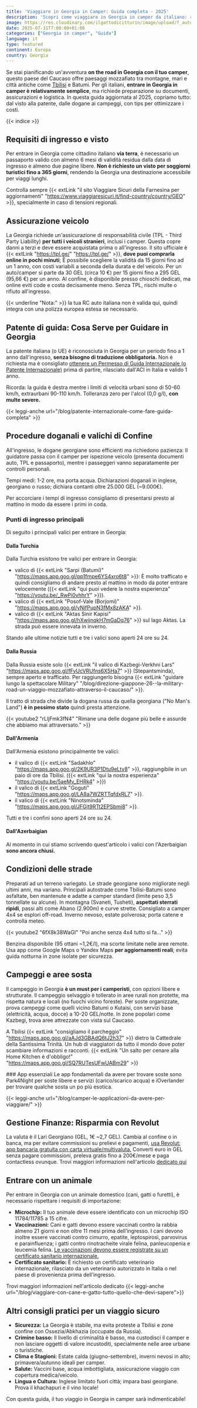 ```yaml
---
title: 'Viaggiare in Georgia in Camper: Guida completa - 2025'
description: 'Scopri come viaggiare in Georgia in camper da italiano: requisiti visto, assicurazione TPL, patente internazionale, dogane, strade, campeggi e aree sosta. Consigli pratici per risparmiare con Revolut e app essenziali per un viaggio sicuro.'
image: https://res.cloudinary.com/ilgattodicitturin/image/upload/f_auto,q_auto,w_800,dpr_auto/v1754036785/Articoli/Blog/guida-georgia-in-camper-2025_tvalhb.png
date: 2025-07-31T7:00:00+01:00
categories: ["Georgia in camper", "Guida"]
language: it
type: featured   
continent: Europa
country: Georgia
---
```

Se stai pianificando un'avventura **on the road in Georgia con il tuo camper**, questo paese del Caucaso offre paesaggi mozzafiato tra montagne, mari e città antiche come [Tbilisi](/blog/tbilisi-9-luoghi-da-non-perdere-e-un-consiglio-su-dove-mangiare) e Batumi. Per gli italiani, **entrare in Georgia in camper è relativamente semplice**, ma richiede preparazione su documenti, assicurazioni e logistica. In questa guida aggiornata al 2025, copriamo tutto: dal visto alla patente, dalle dogane ai campeggi, con tips per ottimizzare i costi.

{{< indice >}}

## Requisiti di ingresso e visto
Per entrare in Georgia come cittadino italiano **via terra**, è necessario un passaporto valido con almeno 6 mesi di validità residua dalla data di ingresso e almeno due pagine libere. **Non è richiesto un visto per soggiorni turistici fino a 365 giorni**, rendendo la Georgia una destinazione accessibile per viaggi lunghi.

Controlla sempre {{< extLink "il sito Viaggiare Sicuri della Farnesina per aggiornamenti" "https://www.viaggiaresicuri.it/find-country/country/GEO" >}}, specialmente in caso di tensioni regionali.

## Assicurazione veicolo
La Georgia richiede un'assicurazione di responsabilità civile (TPL - Third Party Liability) **per tutti i veicoli stranieri**, inclusi i camper. Questa copre danni a terzi e deve essere acquistata prima o all'ingresso. Il sito ufficiale è {{< extLink "https://tpl.ge/" "https://tpl.ge/" >}}, **dove puoi comprarla online in pochi minuti**; È possibile scegliere la validità da 15 giorni fino ad un 1 anno, con costi variabili a seconda della durata e del veicolo. Per un auto/camper si parte da 30 GEL (circa 10 €) per 15 giorni fino a 295 GEL (95,66 €) per un anno. Al confine, è disponibile presso chioschi dedicati, ma online eviti code e costa decisamente meno. Senza TPL, rischi multe o rifiuto all'ingresso. 

{{< underline "Nota:" >}} la tua RC auto italiana non è valida qui, quindi integra con una polizza europea estesa se necessario.

## Patente di guida: Cosa Serve per Guidare in Georgia
La patente italiana (o UE) è riconosciuta in Georgia per un periodo fino a 1 anno dall'ingresso, **senza bisogno di traduzione obbligatoria.** Non è richiesta ma è consigliato [ottenere un Permesso di Guida Internazionale (o Patente Internazionale)](/blog/patente-internazionale-come-fare-guida-completa) prima di partire, rilasciato dall'ACI in Italia e valido 1 anno.

Ricorda: la guida è destra mentre i limiti di velocità urbani sono di 50-60 km/h, extraurbani 90-110 km/h. Tolleranza zero per l'alcol (0,0 g/l), **con multe severe.**

{{< leggi-anche url="/blog/patente-internazionale-come-fare-guida-completa" >}}

## Procedure doganali e valichi di Confine
All'ingresso, le dogane georgiane sono efficienti ma richiedono pazienza: Il guidatore passa con il camper per ispezione veicolo (presenta documenti auto, TPL e passaporto), mentre i passeggeri vanno separatamente per controlli personali.

Tempi medi: 1-2 ore, ma porta acqua. Dichiarazioni doganali in inglese, georgiano o russo; dichiara contanti oltre 25.000 GEL (~9.000€).

Per accorciare i tempi di ingresso consigliamo di presentarsi presto al mattino in modo da essere i primi in coda.

### Punti di ingresso principali
Di seguito i principali valici per entrare in Georgia:

#### Dalla Turchia
Dalla Turchia esistono tre valici per entrare in Georgia:
- valico di {{< extLink "Sarpi (Batumi)" "https://maps.app.goo.gl/pp1fmpe6YS4xro6t8" >}}: È molto trafficato e quindi consigliamo di andare presto al mattino in modo da poter entrare velocemente ({{< extLink "qui puoi vedere la nostra esperienza" "https://youtu.be/_RwPi0vhhrY" >}}).
- valico di {{< extLink "Posof-Vale (Borjomi)" "https://maps.app.goo.gl/yNifPupN3fMx8zAKA" >}}.
- valico di {{< extLink "Aktas Sinir Kapisi" "https://maps.app.goo.gl/hXwijnqkH7mGaDq76" >}} sul lago Aktas. La strada può essere innevata in inverno.

Stando alle ultime notizie tutti e tre i valici sono aperti 24 ore su 24.

#### Dalla Russia
Dalla Russia esiste solo {{< extLink "il valico di Kazbegi-Verkhni Lars" "https://maps.app.goo.gl/fFvUcVRUfns6X5Ha7" >}} (Stepantsminda), sempre aperto e trafficato. Per raggiungerlo bisogna {{< extLink "guidare lungo la spettacolare Military" "/blog/direzione-giappone-26--la-military-road-un-viaggio-mozzafiato-attraverso-il-caucaso/" >}}.

Il tratto di strada che divide la dogana russa da quella georgiana ("No Man's Land") **è in pessimo stato** quindi presta attenzione.

{{< youtube2 "rLljFmk3fN4" "Rimane una delle dogane più belle e assurde che abbiamo mai attraversato." >}}

#### Dall'Armenia
Dall'Armenia esistono principalmente tre valici:
- il valico di {{< extLink "Sadakhlo" "https://maps.app.goo.gl/2K9UR3P1Dtu9eLtv8" >}}, raggiungibile in un paio di ore da Tbilisi. ({{< extLink "qui la nostra esperienza" "https://youtu.be/5aeMv_EHRk4" >}})
- il valico di {{< extLink "Goguti" "https://maps.app.goo.gl/LA8a7WZRTTqfdxRL7" >}}.
- il valico di {{< extLink "Ninotsminda" "https://maps.app.goo.gl/JFGjt9RTt2EPSbmi8" >}}.

Tutti e tre i confini sono aperti 24 ore su 24.

#### Dall'Azerbaigian
Al momento in cui stiamo scrivendo quest'articolo i valici con l'Azerbaigian **sono ancora chiusi.**

## Condizioni delle strade
Preparati ad un terreno variegato. Le strade georgiane sono migliorate negli ultimi anni, ma variano. Principali autostrade come Tbilisi-Batumi sono asfaltate, ben mantenute e adatte a camper standard (limite peso 3,5 tonnellate su alcune). In montagna (Svaneti, Tusheti), **aspettati sterrati ripidi**, passi alti come Abano (2.900m) e curve strette. Consigliato a camper 4x4 se esplori off-road. Inverno nevoso, estate polverosa; porta catene e controlla meteo. 

{{< youtube2 "6fX8k38WaGI" "Poi anche senza 4x4 tutto si fa..." >}}

Benzina disponibile (95 ottani ~1,2€/l), ma scorte limitate nelle aree remote. Usa app come Google Maps o Yandex Maps **per aggiornamenti reali**; evita guida notturna in zone isolate per sicurezza.

## Campeggi e aree sosta
Il campeggio in Georgia **è un must per i camperisti**, con opzioni libere e strutturate. Il campeggio selvaggio è tollerato in aree rurali non protette, ma rispetta natura e locali (no fuochi vicino foreste). Per soste organizzate, prova campeggi come quelli vicino Batumi o Kutaisi, con servizi base (elettricità, acqua, docce) a 10-20 GEL/notte. In zone popolari come Kazbegi, trova aree attrezzate con vista sul Caucaso. 

A Tbilisi {{< extLink "consigliamo il parcheggio" "https://maps.app.goo.gl/aAJd3GBAdQ6tJ2h37" >}} dietro la Cattedrale della Santissima Trinità. Un hub di viaggiatori da tutto il mondo dove poter scambiare informazioni e racconti. {{< extLink "Un salto per cenare alla Home Kitchen è d'obbligo!" "https://maps.app.goo.gl/SQ7RUTesUFwUABm29" >}}

### App essenziali
Le app fondamentali da avere per trovare soste sono Park4Night per soste libere e servizi (carico/scarico acqua) e iOverlander per trovare qualche sosta un po più esotica.

{{< leggi-anche url="/blog/camper-le-applicazioni-da-avere-per-viaggiare/" >}}

## Gestione Finanze: Risparmia con Revolut
La valuta è il Lari Georgiano (GEL, 1€ ~2,7 GEL). Cambia al confine o in banca, ma per evitare commissioni su prelievi e pagamenti, [usa Revolut: app bancaria gratuita con carta virtuale/multivaluta.](/blog/perche-revolut-e-la-migliore-carta-per-viaggiare-all-estero-risparmia-in-viaggio/) Converti euro in GEL senza pagare commissioni, preleva gratis fino a 200€/mese e paga contactless ovunque. Trovi maggiori informazioni nell'articolo [dedicato qui](/blog/perche-revolut-e-la-migliore-carta-per-viaggiare-all-estero-risparmia-in-viaggio/)

## Entrare con un animale
Per entrare in Georgia con un animale domestico (cani, gatti o furetti), è necessario rispettare i requisiti di importazione:

- **Microchip:** Il tuo animale deve essere identificato con un microchip ISO 11784/11785 a 15 cifre.
- **Vaccinazioni:** Cani e gatti devono essere vaccinati contro la rabbia almeno 21 giorni e non oltre 11 mesi prima dell’ingresso. I cani devono inoltre essere vaccinati contro cimurro, epatite, leptospirosi, parvovirus e parainfluenza; i gatti contro rinotracheite virale felina, panleucopenia e leucemia felina. [Le vaccinazioni devono essere registrate su un certificato sanitario internazionale.](/blog/viaggiare-con-cane-e-gatto-tutto-quello-che-devi-sapere)
- **Certificato sanitario:** È richiesto un certificato veterinario internazionale, rilasciato da un veterinario autorizzato in Italia o nel paese di provenienza prima dell’ingresso.

Trovi maggiori informazioni nell'articolo dedicato
{{< leggi-anche url="/blog/viaggiare-con-cane-e-gatto-tutto-quello-che-devi-sapere">}}

## Altri consigli pratici per un viaggio sicuro
- **Sicurezza:** La Georgia è stabile, ma evita proteste a Tbilisi e zone confine con Ossezia/Abkhazia (occupate da Russia).
- **Crimine basso:** Il livello di criminalità è basso, ma custodisci il camper e non lasciare oggetti di valore incustoditi, specialmente nelle aree urbane o turistiche.
- **Clima e Stagioni:** Estate calda (giugno-settembre), inverni nevosi in alto; primavera/autunno ideali per camper.
- **Salute:** Vaccini base, acqua imbottigliata, assicurazione viaggio con copertura medica/veicolo.
- **Lingua e Cultura:** Inglese limitato fuori città; impara basi georgiane. Prova il khachapuri e il vino locale!

Con questa guida, il tuo viaggio in Georgia in camper sarà indimenticabile!